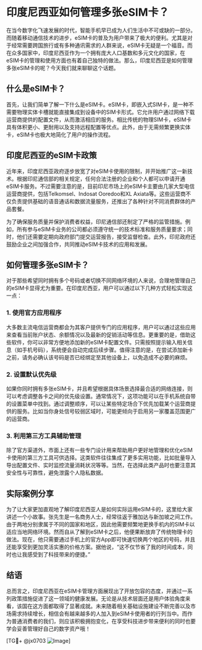 # 印度尼西亚如何管理多张eSIM卡？

在当今数字化飞速发展的时代，智能手机早已成为人们生活中不可或缺的一部分。而随着移动通信技术的进步，eSIM卡的普及为用户带来了极大的便利。尤其是对于经常需要跨国旅行或有多种通讯需求的人群来说，eSIM卡无疑是一个福音。而在众多国家中，印度尼西亚作为一个拥有庞大人口基数和多元文化的国家，在eSIM卡的管理和使用方面也有着自己独特的做法。那么，印度尼西亚是如何管理多张eSIM卡的呢？今天我们就来聊聊这个话题。

## 什么是eSIM卡？

首先，让我们简单了解一下什么是eSIM卡。eSIM卡，即嵌入式SIM卡，是一种不需要物理实体卡槽就能直接集成到设备中的SIM卡形式。它允许用户通过网络下载运营商提供的配置文件，从而激活相应的服务。相比传统的物理SIM卡，eSIM卡具有体积更小、更耐用以及支持远程配置等优点。此外，由于无需频繁更换实体卡，eSIM卡也极大地简化了用户的操作流程。

## 印度尼西亚的eSIM卡政策

近年来，印度尼西亚政府逐步放宽了对eSIM卡使用的限制，并开始推广这一新技术。根据印尼通信部的相关规定，任何合法注册的企业和个人都可以申请开通eSIM卡服务。不过需要注意的是，目前印尼市场上的eSIM卡主要由几家大型电信运营商提供，包括Telkomsel、Indosat Ooredoo和XL Axiata等。这些运营商不仅负责提供基础的语音通话和数据流量服务，还推出了各种针对不同消费群体的产品套餐。

为了确保服务质量并保护消费者权益，印尼通信部还制定了严格的监管措施。例如，所有参与eSIM卡业务的公司都必须遵守统一的技术标准和服务质量要求；同时，他们还需要定期向政府部门提交运营报告，接受监督检查。此外，印尼政府还鼓励企业之间加强合作，共同推动eSIM卡技术的应用和发展。

## 如何管理多张eSIM卡？

对于那些希望同时拥有多个号码或者切换不同网络环境的人来说，合理地管理自己的eSIM卡显得尤为重要。在印度尼西亚，用户可以通过以下几种方式轻松实现这一点：

### 1. 使用官方应用程序

大多数主流电信运营商都会为其客户提供专门的应用程序，用户可以通过这些应用来查看当前账户状态、余额情况以及最新的促销活动等信息。更重要的是，借助这些软件，你可以非常方便地添加新的eSIM卡配置文件。只需按照提示输入相关信息（如手机号码），系统便会自动完成后续步骤。值得注意的是，在尝试添加新卡之前，请务必确认该号码是否已经绑定至其他设备上，以免造成不必要的麻烦。

### 2. 设置默认优先级

如果你同时拥有多张eSIM卡，并且希望根据具体场景选择最合适的网络连接，则可以考虑调整各卡之间的优先级设置。通常情况下，这项功能可以在手机系统自带的设置菜单中找到。通过调整顺序，可以让某些特定场合下优先加载某个运营商提供的服务。比如当你身处信号较弱区域时，可能更倾向于启用另一家覆盖范围更广的运营商。

### 3. 利用第三方工具辅助管理

除了官方渠道外，市面上还有一些专门设计用来帮助用户更好地管理和优化eSIM卡使用的第三方工具可供选择。这类软件往往集成了更多实用功能，比如批量导入导出配置文件、实时监控流量消耗状况等等。当然，在选择此类产品时也要注意其安全性与可靠性，避免泄露个人隐私数据。

## 实际案例分享

为了让大家更加直观地了解印度尼西亚人是如何实际运用eSIM卡的，这里给大家讲述一个小故事。张先生是一名商务人士，经常往返于雅加达与新加坡之间工作。由于两地分别隶属于不同的国家和地区，因此他需要频繁地更换手机内的SIM卡以适应当地网络环境。然而自从了解到eSIM卡之后，他便果断放弃了传统物理卡的做法。现在，他只需要通过手机上的官方App即可快速切换两个地区的号码，并且还能享受到更加灵活实惠的价格方案。据他说，“这不仅节省了我的时间成本，同时也让我感受到了科技带来的便捷。”

## 结语

总而言之，印度尼西亚在eSIM卡管理方面展现出了开放包容的态度，并通过一系列政策措施促进了这一领域的健康发展。无论是从技术层面还是用户体验角度来看，该国在这方面都取得了显著成就。未来随着相关基础设施建设不断完善以及市场需求持续增长，相信会有越来越多的人加入到eSIM卡使用者的行列当中。而作为普通消费者的我们，则应该积极拥抱变化，在享受科技进步带来便利的同时也要学会妥善管理好自己的数字资产哦！

[TG💪+ @jx0703 ![Image](https://github.com/user-attachments/assets/dbca1d08-cadb-493c-b0ec-ad6f7a83f270)]